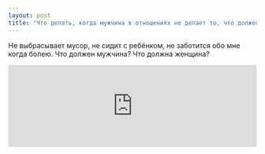 ```yaml
---
layout: post
title: "Что делать, когда мужчина в отношениях не делает то, что должен"
---
```


Не выбрасывает мусор, не сидит с ребёнком, не заботится обо мне когда болею. Что должен мужчина? Что должна женщина?

<iframe width="100%" height="166" scrolling="no" frameborder="no" src="https://w.soundcloud.com/player/?url=https%3A//api.soundcloud.com/tracks/241105069&amp;color=ff5500&amp;auto_play=false&amp;hide_related=false&amp;show_comments=true&amp;show_user=true&amp;show_reposts=false"></iframe>